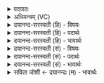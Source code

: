 <details><summary>पदपाठः</summary>

दे॒वस्य॑। त्वा॒। स॒वि॒तुः। प्र॒स॒व इति॑ प्रऽस॒वे। अ॒श्विनोः॑। बा॒हुभ्या॒मिति॑ बा॒हुऽभ्या॑म्। पू॒ष्णः। हस्ता॑भ्याम्। आ। द॒दे॒। अ॒ध्व॒र॒कृत॒मित्य॑ध्वर॒ऽकृत॑म् दे॒वेभ्यः॑। इन्द्र॑स्य। बा॒हुः। अ॒सि॒। दक्षि॑णः। स॒हस्र॑भृष्टि॒रिति॑ स॒हस्र॑ऽभृष्टिः। श॒तते॑जा॒ इति श॒तऽते॑जाः। वा॒युः। अ॒सि॒। ति॒ग्मते॑जा॒ इति॑ ति॒ग्मऽते॑जाः। द्वि॒ष॒तः। व॒धः। २४।
</details>

<details><summary>अधिमन्त्रम् (VC)</summary>

- द्योविद्युतौ देवते
- परमेष्ठी प्रजापतिर्ऋषिः
- स्वराड् ब्राह्मी पङ्क्तिः,
- पञ्चमः
</details>

<details><summary>दयानन्द-सरस्वती (हि) - विषयः</summary>

फिर भी उक्त यज्ञ कैसा और क्यों उसका अनुष्ठान करना चाहिये, सो अगले मन्त्र में उपदेश किया है ॥
</details>

<details><summary>दयानन्द-सरस्वती (हि) - पदार्थः</summary>

पदार्थान्वयभाषाः -  मैं (सवितुः) अन्तर्यामी प्रेरणा करने (देवस्य) सब आनन्द के देनेवाले परमेश्वर की (प्रसवे) प्रेरणा में (अश्विनोः) सूर्य्य, चन्द्र और अध्वर्य्युओं के [बाहुभ्याम्] बल और वीर्य्य से तथा (पूष्णः) पुष्टिकारक वायु के (हस्ताभ्याम्) जो कि ग्रहण और त्याग के हेतु उदान और अपान हैं, उन से (देवेभ्यः) विद्वान् वा दिव्य सुखों की प्राप्ति के लिये (अध्वरकृतम्) यज्ञ से सुखकारक [(त्वा) उस] कर्म को (आददे) अच्छे प्रकार ग्रहण करता हूँ और मेरा किया हुआ जो यज्ञ है सो (इन्द्रस्य) सूर्य्य का (सहस्रभृष्टिः) जिसमें अनेक प्रकार के पदार्थों के पचाने का सामर्थ्य वा (शततेजाः) अनेक प्रकार का तेज तथा (दक्षिणः) प्राप्त करनेवाला (बाहुः) किरणसमूह (असि) है और जिस (इन्द्रस्य) सूर्य्य वा मेघमण्डल का (तिग्मतेजाः) तीक्ष्ण तेजवाला (वायुः) वायु हेतु (असि) है, उस से हम को अनेक प्रकार के सुख तथा (द्विषतः) शत्रुओं का (वधः) नाश करना चाहिये ॥२४॥
</details>

<details><summary>दयानन्द-सरस्वती (हि) - भावार्थः</summary>

भावार्थभाषाः -  ईश्वर आज्ञा करता है कि मनुष्यों को अच्छी प्रकार सिद्ध किया हुआ यज्ञ जिस में भौतिक अग्नि के संयोग से ऊपर को अच्छे-अच्छे पदार्थ छोड़े जाते हैं, वह सूर्य्य की किरणों में स्थिर होता है तथा पवन उस को धारण करता है और वह सब के उपकार के लिये हजारों सुखों को प्राप्त कराके दुःखों का विनाश करनेवाला होता है ॥२४॥
</details>

<details><summary>दयानन्द-सरस्वती (सं) - विषयः</summary>

पुनः स यज्ञः कीदृशोऽस्ति किमर्थश्चानुष्ठेय इत्युपदिश्यते ॥
</details>

<details><summary>दयानन्द-सरस्वती (सं) - पदार्थः</summary>

पदार्थान्वयभाषाः -  अहं सवितुर्देवस्य प्रसवेऽश्विनोर्बाहुभ्यां पूष्णो हस्ताभ्यां देवेभ्योऽध्वरकृतं [त्वा त]माददे यो मयाऽनुष्ठितो यज्ञ इन्द्रस्य सहस्रभृष्टिः शततेजा दक्षिणो बाहुरसि भवति। यस्येन्द्रस्य सूर्य्यलोकस्य मेघस्य वा तिग्मतेजा वायुर्हेतुरस्ति तेन सुखानि द्विषतो वधश्च कार्य्यः ॥२४॥
</details>

<details><summary>दयानन्द-सरस्वती (सं) - भावार्थः</summary>

भावार्थभाषाः -  ईश्वर आज्ञापयति मनुष्यैः सम्यक् संपादितोऽयं यज्ञोऽग्निनोर्ध्वं प्रक्षिप्तद्रव्यः सूर्य्यकिरणस्थो वायुना धृतः सर्वोपकारी भूत्वा सहस्राणि सुखानि प्रापयित्वा दुःखानां नाशकारी भवतीति ॥२४॥
</details>

<details><summary>सविता जोशी ← दयानन्दः (म) - भावार्थः</summary>

भावार्थभाषाः -  ईश्वर उपदेश करतो की, माणसे चांगल्या प्रकारे केलेल्या यज्ञात उत्तम पदार्थांची आहुती देतात. ती अग्नीच्या साह्याने वर जाते व तो यज्ञरूपी अग्नी सूर्यकिरणांमध्ये स्थिर होतो. वायू त्यांना धारण करतो व तो सर्वांवर उपकार करणारा, हजारो प्रकारचे सुख देणारा आणि दुःखांचा नाश करणारा ठरतो.
</details>